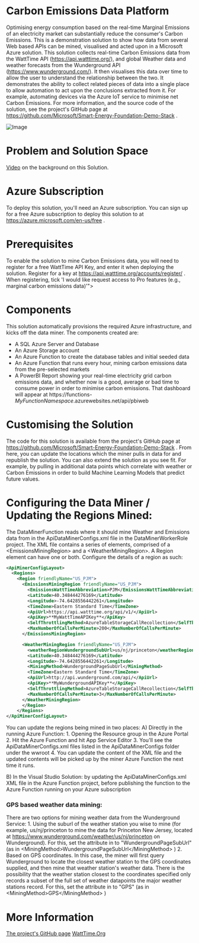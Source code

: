 # Carbon Emissions Data Platform
Optimising energy consumption based on the real-time Marginal Emissions of an electricity market can substantially reduce the consumer's Carbon Emissions.
This is a demonstration solution to show how data from several Web based APIs can be mined, visualised and acted upon in a Microsoft Azure solution. This solution collects real-time Carbon Emissions data from the WattTime API (https://api.watttime.org/), and global Weather data and weather forecasts from the Wunderground API (https://www.wunderground.com/). It then visualises this data over time to allow the user to understand the relationship between the two. It demonstrates the ability to collect related pieces of data into a single place to allow automation to act upon the conclusions extracted from it. For example, automating devices via the Azure IoT service to minimise net Carbon Emissions.
For more information, and the source code of the solution, see the project's GitHub page at https://github.com/Microsoft/Smart-Energy-Foundation-Demo-Stack .

![Image](https://github.com/Microsoft/Smart-Energy-Foundation-Demo-Stack/blob/master/Images/MarginalEmissionsDashboard.PNG)

# Problem and Solution Space
[Video](https://www.youtube.com/watch?v=5VjkwxCsWv4) on the background on this Solution.

# Azure Subscription
To deploy this solution, you'll need an Azure subscription. You can sign up for a free Azure subscription to deploy this solution to at https://azure.microsoft.com/en-us/free . 

# Prerequisites
To enable the solution to mine Carbon Emissions data, you will need to register for a free WattTime API Key, and enter it when deploying the solution. Register for a key at https://api.watttime.org/accounts/register/ . When registering, tick 'I would like request access to Pro features (e.g., marginal carbon emissions data)'">


# Components
This solution automatically provisions the required Azure infrastructure, and kicks off the data miner. The components created are: 
* A SQL Azure Server and Database
* An Azure Storage account
* An Azure Function to create the database tables and initial seeded data
* An Azure Function that runs every hour, mining carbon emissions data from the pre-selected markets
* A PowerBI Report showing your real-time electricity grid carbon emissions data, and whether now is a good, average or bad time to consume power in order to minimise carbon emissions. That dashboard will appear at https://functions-*MyFunctionNamespace*.azurewebsites.net/api/pbiweb 

# Customising the Solution
The code for this solution is available from the project's GitHub page at https://github.com/Microsoft/Smart-Energy-Foundation-Demo-Stack . From here, you can update the locations which the miner pulls in data for and republish the solution. You can also extend the solution as you see fit. For example, by pulling in additional data points which correlate with weather or Carbon Emissions in order to build Machine Learning Models that predict future values. 

# Configuring the Data Miner / Updating  the Regions Mined:
The DataMinerFunction reads where it should mine Weather and Emissions data from in the ApiDataMinerConfigs.xml file in the DataMinerWorkerRole project. The XML file contains a series of <Region> elements, comprised of a \<EmissionsMiningRegion\> and a \<WeatherMiningRegion\>. A Region element can have one or both. Configure the details  of a region as such: 
```xml
<ApiMinerConfigLayout>
  <Regions>
    <Region friendlyName="US_PJM">
      <EmissionsMiningRegion friendlyName="US_PJM">
        <EmissionsWattTimeAbbreviation>PJM</EmissionsWattTimeAbbreviation>
        <Latitude>40.348444276169</Latitude>
        <Longitude>-74.6428556442261</Longitude>
        <TimeZone>Eastern Standard Time</TimeZone>
        <ApiUrl>https://api.watttime.org/api/v1/</ApiUrl>
        <ApiKey>**MyWattTimeAPIKey**</ApiKey>
        <SelfThrottlingMethod>AzureTableStorageCallRecollection</SelfThrottlingMethod>
        <MaxNumberOfCallsPerMinute>200</MaxNumberOfCallsPerMinute>
      </EmissionsMiningRegion>

      <WeatherMiningRegion friendlyName="US_PJM">
        <weatherRegionWundergroundSubUrl>us/nj/princeton</weatherRegionWundergroundSubUrl>
        <Latitude>40.348444276169</Latitude>
        <Longitude>-74.6428556442261</Longitude>
        <MiningMethod>WundergroundPageSubUrl</MiningMethod>
        <TimeZone>Eastern Standard Time</TimeZone>
        <ApiUrl>http://api.wunderground.com/api/</ApiUrl>
        <ApiKey>**MyWundergroundAPIKey**</ApiKey>
        <SelfThrottlingMethod>AzureTableStorageCallRecollection</SelfThrottlingMethod>
        <MaxNumberOfCallsPerMinute>3</MaxNumberOfCallsPerMinute>
      </WeatherMiningRegion>
      </Region>
    </Regions>
</ApiMinerConfigLayout>
```
You can update the regions being mined in two places: 
A) Directly in the running Azure Function: 
	1. Opening the Resource group in the Azure Portal
	2. Hit the Azure Function and hit App Service Editor
	3. You'll see the ApiDataMinerConfigs.xml files listed in the ApiDataMinerConfigs folder under the wwroot
	4. You can update the content of the XML file and the updated contents will be picked up by the miner Azure Function the next time it runs. 

B) In the Visual Studio Solution: by updating the ApiDataMinerConfigs.xml XML file in the Azure Function project, before publishing the function to the Azure Function running on your Azure subscription

### GPS based weather data mining:
There are two options for mining weather data from the  Wunderground Service: 
	1. Using the suburl of the weather station you wise to mine (for example, us/nj/princeton to mine the data for Princeton New Jersey, located at https://www.wunderground.com/weather/us/nj/princeton on Wunderground). For this, set the <MiningMethod> attribute in to "WundergroundPageSubUrl" (as in \<MiningMethod\>WundergroundPageSubUrl\</MiningMethod\> )
	2. Based on GPS coordinates. In this case, the miner will first query Wunderground to locate the closest weather station to the GPS coordinates supplied, and then mine that weather station's weather data. There is the possibility that the weather station closest to the coordinates specified only records a subset of the full set of weather datapoints the major weather stations record. For this, set the <MiningMethod> attribute in to "GPS" (as in \<MiningMethod\>GPS\</MiningMethod\> )


# More Information
[The project's GitHub page](https://github.com/Microsoft/Smart-Energy-Foundation-Demo-Stack)
[WattTime.Org](http://watttime.org/)
